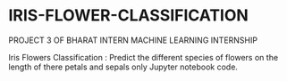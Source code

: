 # IRIS-FLOWER-CLASSIFICATION
PROJECT 3  OF BHARAT INTERN MACHINE LEARNING INTERNSHIP

Iris Flowers Classification :
Predict the different species of flowers on
the length of there petals and sepals
only Jupyter notebook code.
